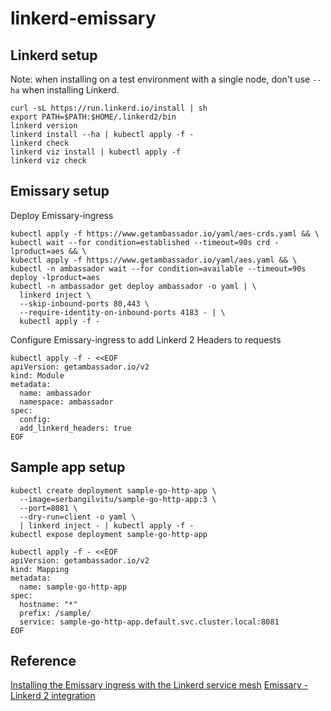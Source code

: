 # linkerd-emissary

## Linkerd setup
Note: when installing on a test environment with a single node, don't use `--ha` when installing Linkerd.

```
curl -sL https://run.linkerd.io/install | sh
export PATH=$PATH:$HOME/.linkerd2/bin
linkerd version
linkerd install --ha | kubectl apply -f -
linkerd check
linkerd viz install | kubectl apply -f 
linkerd viz check
```


## Emissary setup
Deploy Emissary-ingress
```
kubectl apply -f https://www.getambassador.io/yaml/aes-crds.yaml && \
kubectl wait --for condition=established --timeout=90s crd -lproduct=aes && \
kubectl apply -f https://www.getambassador.io/yaml/aes.yaml && \
kubectl -n ambassador wait --for condition=available --timeout=90s deploy -lproduct=aes
kubectl -n ambassador get deploy ambassador -o yaml | \
  linkerd inject \
  --skip-inbound-ports 80,443 \
  --require-identity-on-inbound-ports 4183 - | \
  kubectl apply -f -
```

Configure Emissary-ingress to add Linkerd 2 Headers to requests
```
kubectl apply -f - <<EOF
apiVersion: getambassador.io/v2
kind: Module
metadata:
  name: ambassador
  namespace: ambassador
spec:
  config:
  add_linkerd_headers: true
EOF
```

## Sample app setup
```
kubectl create deployment sample-go-http-app \
  --image=serbangilvitu/sample-go-http-app:3 \
  --port=8081 \
  --dry-run=client -o yaml \
  | linkerd inject - | kubectl apply -f -
kubectl expose deployment sample-go-http-app
```

```
kubectl apply -f - <<EOF
apiVersion: getambassador.io/v2
kind: Mapping
metadata:
  name: sample-go-http-app
spec:
  hostname: "*"
  prefix: /sample/
  service: sample-go-http-app.default.svc.cluster.local:8081
EOF
```

## Reference
[Installing the Emissary ingress with the Linkerd service mesh](https://buoyant.io/2021/05/24/emissary-and-linkerd-the-best-of-both-worlds/)
[Emissary - Linkerd 2 integration](https://www.getambassador.io/docs/emissary/latest/howtos/linkerd2/)